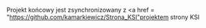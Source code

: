 Projekt końcowy jest zsynchronizowany z <a href = "https://github.com/kamarkiewicz/Strona_KSI"projektem strony KSI</a>
